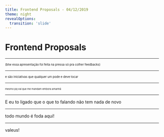 ```yaml
---
title: Frontend Proposals - 04/12/2019
theme: night
revealOptions:
  transition: 'slide'
---
```


# Frontend Proposals

---

<small><small>(btw essa apresentação foi feita na pressa só pra colher feedbacks)</small></small>

----

<small><small>e são iniciativas que qualquer um pode e deve tocar</small></small>

----

<small><small><small>mesmo pq vai que me mandam embora amanhã</small></small></small>

----

E eu to ligado que o que to falando não tem nada de novo

---

todo mundo é foda aqui!

---

valeus!
